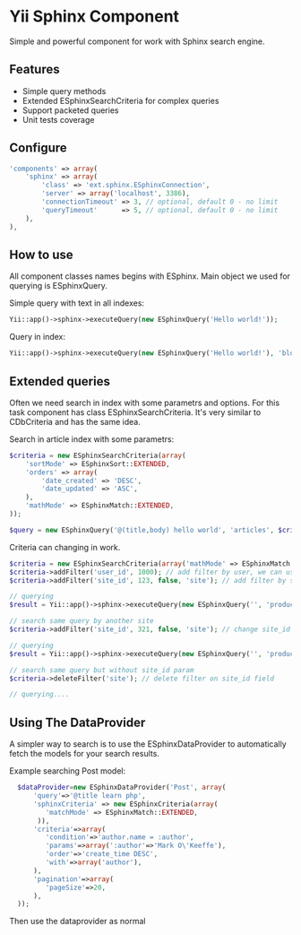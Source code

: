 Yii Sphinx Component
====================

Simple and powerful component for work with Sphinx search engine.

Features
--------

* Simple query methods
* Extended ESphinxSearchCriteria for complex queries
* Support packeted queries
* Unit tests coverage


Configure
----------

```php
'components' => array(
    'sphinx' => array(
        'class' => 'ext.sphinx.ESphinxConnection',
        'server' => array('localhost', 3386),
        'connectionTimeout' => 3, // optional, default 0 - no limit
        'queryTimeout'      => 5, // optional, default 0 - no limit
    ),
),
```


How to use
----------

All component classes names begins with ESphinx.
Main object we used for querying is ESphinxQuery.

Simple query with text in all indexes:
```php
Yii::app()->sphinx->executeQuery(new ESphinxQuery('Hello world!'));
```

Query in index:
```php
Yii::app()->sphinx->executeQuery(new ESphinxQuery('Hello world!'), 'blog');
```


Extended queries
----------------
Often we need search in index with some parametrs and options. For this task component has class ESphinxSearchCriteria.
It's very similar to CDbCriteria and has the same idea.

Search in article index with some parametrs:

```php
$criteria = new ESphinxSearchCriteria(array(
    'sortMode' => ESphinxSort::EXTENDED,
    'orders' => array(
        'date_created' => 'DESC',
        'date_updated' => 'ASC',
    ),
    'mathMode' => ESphinxMatch::EXTENDED,
));

$query = new ESphinxQuery('@(title,body) hello world', 'articles', $criteria);
```

Criteria can changing in work.
```php
$criteria = new ESphinxSearchCriteria(array('mathMode' => ESphinxMatch::EXTENDED));
$criteria->addFilter('user_id', 1000); // add filter by user, we can use integer or integer array
$criteria->addFilter('site_id', 123, false, 'site'); // add filter by site_id field with key value (will used later)

// querying
$result = Yii::app()->sphinx->executeQuery(new ESphinxQuery('', 'products', $criteria));

// search same query by another site
$criteria->addFilter('site_id', 321, false, 'site'); // change site_id param value

// querying
$result = Yii::app()->sphinx->executeQuery(new ESphinxQuery('', 'products', $criteria));

// search same query but without site_id param
$criteria->deleteFilter('site'); // delete filter on site_id field

// querying....
```

Using The DataProvider
----------------------
A simpler way to search is to use the ESphinxDataProvider to automatically fetch the models for your search results.

Example searching Post model:
```php
  $dataProvider=new ESphinxDataProvider('Post', array(
      'query'=>'@title learn php',
      'sphinxCriteria' => new ESphinxCriteria(array(
         'matchMode' => ESphinxMatch::EXTENDED,
       )),
      'criteria'=>array(
         'condition'=>'author.name = :author',
         'params'=>array(':author'=>'Mark O\'Keeffe'),
         'order'=>'create_time DESC',
         'with'=>array('author'),
      ),
      'pagination'=>array(
         'pageSize'=>20,
      ),
  ));
```

Then use the dataprovider as normal